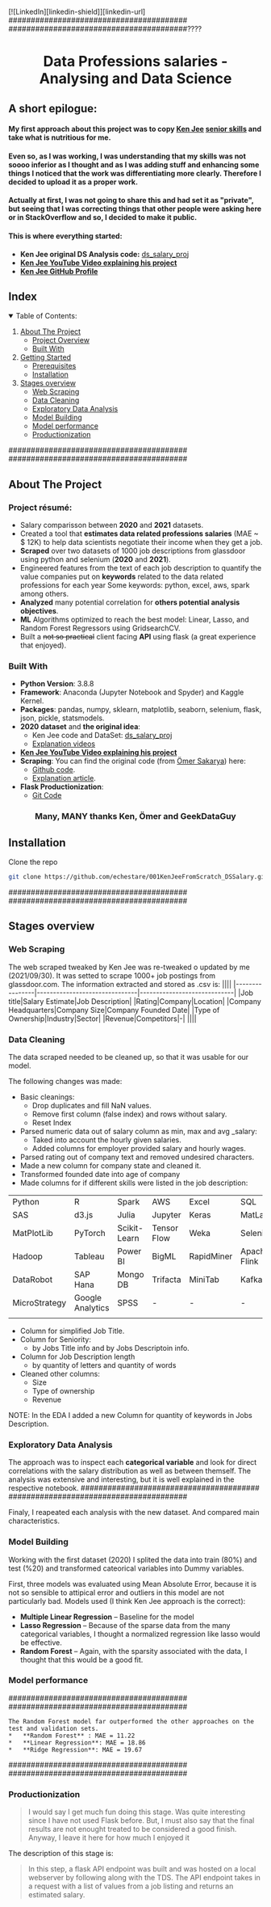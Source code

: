 [![LinkedIn][linkedin-shield]][linkedin-url]
########################################
########################################????


# <p align="center"> Data Professions salaries - Analysing  and Data Science </p>


## A short epilogue:
#### My first approach about this project was to copy [Ken Jee](https://github.com/PlayingNumbers) [senior skills](https://github.com/PlayingNumbers/ds_salary_proj) and take what is nutritious for me.
#### Even so, as I was working, I was understanding that my skills was not soooo inferior as I thought and as I was adding stuff and enhancing some things I noticed that the work was differentiating more clearly. Therefore I decided to upload it as a proper work.
#### Actually at first, I was not going to share this and had set it as "private", but seeing that I was correcting things that other people were asking here or in StackOverflow and so, I decided to make it public.

#### This is where everything started: 
* **Ken Jee original DS Analysis code:** [ds_salary_proj](https://github.com/PlayingNumbers/ds_salary_proj) 
* [**Ken Jee YouTube Video explaining his project**](https://www.youtube.com/playlist?list=PL2zq7klxX5ASFejJj80ob9ZAnBHdz5O1t) 
* [**Ken Jee GitHub Profile**](https://github.com/PlayingNumbers)



<!-- TABLE OF CONTENTS -->
## Index
<details open="open">
  <summary>Table of Contents: </summary>
  <ol>
    <li>
      <a href="#about-the-project">About The Project</a>
      <ul>
        <li><a href="#project-overview">Project Overview</a></li>
        <li><a href="#built-with">Built With</a></li>
      </ul>
    </li>
    <li>
      <a href="#getting-started">Getting Started</a>
      <ul>
        <li><a href="#prerequisites">Prerequisites</a></li>
        <li><a href="#installation">Installation</a></li>
      </ul>
    </li>
    <li>
      <a href="#stages-overview">Stages overview</a>
      <ul>
        <li><a href="#web-scraping">Web Scraping</a></li>
        <li><a href="#data-cleaning">Data Cleaning</a></li>
        <li><a href="#exploratory-data-analysis">Exploratory Data Analysis</a></li>
        <li><a href="#model-building">Model Building</a></li>
        <li><a href="#model-performance">Model performance</a></li>
        <li><a href="#productionization">Productionization</a></li>
      </ul>
    </li>
  </ol>
</details>
######################################## 
########################################


<!-- ABOUT THE PROJECT -->
## About The Project
<!-- PROJECT OVERVIEW -->
### Project résumé:
* Salary comparisson between **2020** and **2021** datasets.
* Created a tool that **estimates data related professions salaries** (MAE ~ $ 12K) to help data scientists negotiate their income when they get a job.
* **Scraped** over two datasets of 1000 job descriptions from glassdoor using python and selenium (**2020** and **2021**).
* Engineered features from the text of each job description to quantify the value companies put on **keywords** related to the data related professions for each year Some keywords: python, excel, aws, spark among others. 
* **Analyzed** many potential correlation for **others potential analysis objectives**.
* **ML** Algorithms optimized to reach the best model: Linear, Lasso, and Random Forest Regressors using GridsearchCV. 
* Built a ~~not so practical~~ client facing **API** using flask (a great experience that enjoyed).

<!-- BUILT WITH -->
### Built With
* **Python Version**: 3.8.8
* **Framework**: Anaconda (Jupyter Notebook and Spyder) and Kaggle Kernel.
* **Packages**: pandas, numpy, sklearn, matplotlib, seaborn, selenium, flask, json, pickle, statsmodels.
* **2020 dataset** and **the original idea**: 
    - Ken Jee code and DataSet: [ds_salary_proj](https://github.com/PlayingNumbers/ds_salary_proj) 
    - [Explanation videos](https://www.youtube.com/playlist?list=PL2zq7klxX5ASFejJj80ob9ZAnBHdz5O1t)
* [**Ken Jee YouTube Video explaining his project**](https://www.youtube.com/playlist?list=PL2zq7klxX5ASFejJj80ob9ZAnBHdz5O1t) 
* **Scraping**: You can find the original code (from [Ömer Sakarya](https://github.com/arapfaik)) here: 
    - [Github code](https://towardsdatascience.com/selenium-tutorial-scraping-glassdoor-com-in-10-minutes-3d0915c6d905).
    - [Explanation article](https://towardsdatascience.com/selenium-tutorial-scraping-glassdoor-com-in-10-minutes-3d0915c6d905).
* **Flask Productionization**: 
    - [Git Code](https://towardsdatascience.com/productionize-a-machine-learning-model-with-flask-and-heroku-8201260503d2)

 <h3 align="center">Many, MANY thanks Ken, Ömer and GeekDataGuy</h3>



<!-- INSTALLATION -->
## Installation 
Clone the repo
   ```sh
   git clone https://github.com/echestare/001KenJeeFromScratch_DSSalary.git
   ```
########################################
########################################


<!-- EXPLAINING STAGES -->
## Stages overview
<!-- WEB SCRAPING -->
### Web Scraping
The web scraped tweaked by Ken Jee was re-tweaked o updated by me (2021/09/30).
It was setted to scrape 1000+ job postings from glassdoor.com. The information extracted and stored as .csv is:
||||
|----------------|-------------------------------|-----------------------------|
|Job title|Salary Estimate|Job Description|
|Rating|Company|Location|
|Company Headquarters|Company Size|Company Founded Date|
|Type of Ownership|Industry|Sector|
|Revenue|Competitors|-|
||||

<!-- DATA CLEANING -->
### Data Cleaning

The data scraped needed to be cleaned up, so that it was usable for our model. 

 The following changes was made:
* Basic cleanings:
	* Drop duplicates and fill NaN values.
	* Remove first column (false index) and rows without salary.
	* Reset Index
* Parsed numeric data out of salary column as min, max and avg _salary:
	* Taked into account the hourly given salaries.
	* Added columns for employer provided salary and hourly wages.
* Parsed rating out of company text and removed undesired characters.
* Made a new column for company state and cleaned it.
* Transformed founded date into age of company 
* Made columns for if different skills were listed in the job description:

|||||||
|------------------|------------------|------------------|------------------|------------------|------------------|
|Python  |R|Spark|AWS|Excel|SQL|
|SAS|d3.js|Julia|Jupyter|Keras  |MatLab|
|MatPlotLib|PyTorch|Scikit-Learn|Tensor Flow|Weka|Selenium|
|Hadoop|Tableau|Power BI|BigML|RapidMiner|Apache Flink|
|DataRobot|SAP Hana|Mongo DB|Trifacta|MiniTab|Kafka|
|MicroStrategy|Google Analytics|SPSS|-|-|-|
||||||||
* Column for simplified Job Title.
* Column for Seniority:
	* by Jobs Title info and by Jobs Descriptoin info.
* Column for Job Description length
	* by quantity of letters and quantity of words
* Cleaned other columns:
	* Size
	* Type of ownership
	* Revenue
 
NOTE: In the EDA I added a new Column for quantity of keywords in Jobs Description.

<!-- EXPLORATORY DATA ANALYSIS-->
### Exploratory Data Analysis

The approach was to inspect each **categorical variable** and look for direct correlations with the salary distribution as well as between themself.
The analysis was extensive and interesting, but it is well explained in the respective notebook.
 ########################################
########################################

Finaly,  I reapeated each analysis with the new dataset. And compared main characteristics.

<!-- MODEL BUILDING-->
### Model Building

Working with the first dataset (2020) I splited the data into train (80%) and test (%20) and transformed cateorical variables into Dummy variables.

First, three models was evaluated using Mean Absolute Error, because it is not so sensible to attipical error and outliers in this model are not particularly bad.
Models used (I think Ken Jee approach is the correct):
*	**Multiple Linear Regression** – Baseline for the model
*	**Lasso Regression** – Because of the sparse data from the many categorical variables, I thought a normalized regression like lasso would be effective.
*	**Random Forest** – Again, with the sparsity associated with the data, I thought that this would be a good fit. 

<!-- MODEL PERFORMANCE-->
### Model performance
########################################
########################################
```
The Random Forest model far outperformed the other approaches on the test and validation sets. 
*	**Random Forest** : MAE = 11.22
*	**Linear Regression**: MAE = 18.86
*	**Ridge Regression**: MAE = 19.67
```
########################################
########################################

### Productionization 


> I would say I get much fun doing this stage. Was quite interesting since I have not used Flask before. 
But, I must also say that the final results are not enought treated to be considered a good  finish.
Anyway, I leave it here for how much I enjoyed it


The description of this stage is:
>In this step, a flask API endpoint was built and was hosted on a local webserver by following along with the TDS. The API endpoint takes in a request with a list of values from a job listing and returns an estimated salary. 